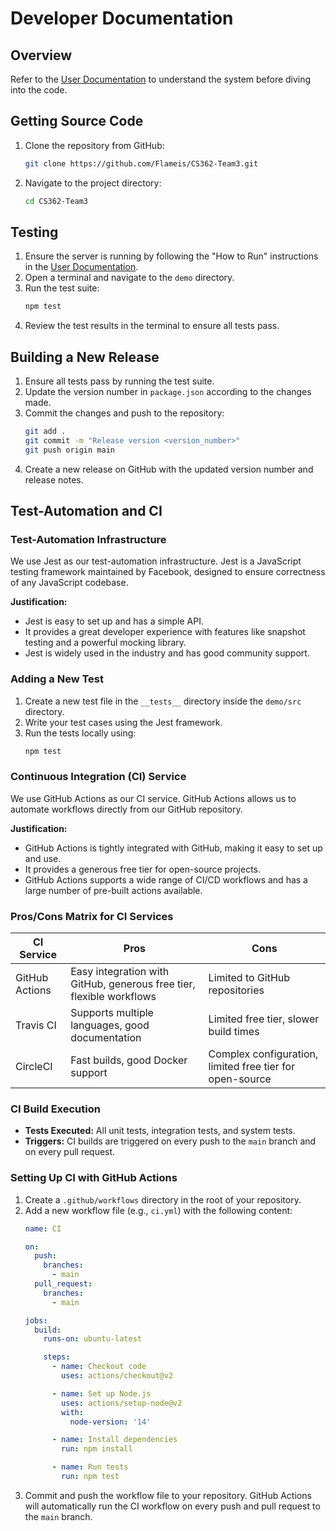# Developer Documentation

## Overview
Refer to the [User Documentation](User_Documentation.md) to understand the system before diving into the code.

## Getting Source Code
1. Clone the repository from GitHub:
   ```sh
   git clone https://github.com/Flameis/CS362-Team3.git
   ```
2. Navigate to the project directory:
   ```sh
   cd CS362-Team3
   ```

## Testing
1. Ensure the server is running by following the "How to Run" instructions in the [User Documentation](User_Documentation.md).
2. Open a terminal and navigate to the `demo` directory.
3. Run the test suite:
   ```sh
   npm test
   ```
4. Review the test results in the terminal to ensure all tests pass.

## Building a New Release
1. Ensure all tests pass by running the test suite.
2. Update the version number in `package.json` according to the changes made.
3. Commit the changes and push to the repository:
   ```sh
   git add .
   git commit -m "Release version <version_number>"
   git push origin main
   ```
4. Create a new release on GitHub with the updated version number and release notes.

## Test-Automation and CI

### Test-Automation Infrastructure
We use Jest as our test-automation infrastructure. Jest is a JavaScript testing framework maintained by Facebook, designed to ensure correctness of any JavaScript codebase.

**Justification:**
- Jest is easy to set up and has a simple API.
- It provides a great developer experience with features like snapshot testing and a powerful mocking library.
- Jest is widely used in the industry and has good community support.

### Adding a New Test
1. Create a new test file in the `__tests__` directory inside the `demo/src` directory.
2. Write your test cases using the Jest framework.
3. Run the tests locally using:
   ```sh
   npm test
   ```

### Continuous Integration (CI) Service
We use GitHub Actions as our CI service. GitHub Actions allows us to automate workflows directly from our GitHub repository.

**Justification:**
- GitHub Actions is tightly integrated with GitHub, making it easy to set up and use.
- It provides a generous free tier for open-source projects.
- GitHub Actions supports a wide range of CI/CD workflows and has a large number of pre-built actions available.

### Pros/Cons Matrix for CI Services

| CI Service       | Pros                                                                 | Cons                                                      |
|------------------|----------------------------------------------------------------------|-----------------------------------------------------------|
| GitHub Actions   | Easy integration with GitHub, generous free tier, flexible workflows | Limited to GitHub repositories                            |
| Travis CI        | Supports multiple languages, good documentation                      | Limited free tier, slower build times                     |
| CircleCI         | Fast builds, good Docker support                                     | Complex configuration, limited free tier for open-source  |

### CI Build Execution
- **Tests Executed:** All unit tests, integration tests, and system tests.
- **Triggers:** CI builds are triggered on every push to the `main` branch and on every pull request.

### Setting Up CI with GitHub Actions
1. Create a `.github/workflows` directory in the root of your repository.
2. Add a new workflow file (e.g., `ci.yml`) with the following content:
   ```yaml
   name: CI

   on:
     push:
       branches:
         - main
     pull_request:
       branches:
         - main

   jobs:
     build:
       runs-on: ubuntu-latest

       steps:
         - name: Checkout code
           uses: actions/checkout@v2

         - name: Set up Node.js
           uses: actions/setup-node@v2
           with:
             node-version: '14'

         - name: Install dependencies
           run: npm install

         - name: Run tests
           run: npm test
   ```
3. Commit and push the workflow file to your repository. GitHub Actions will automatically run the CI workflow on every push and pull request to the `main` branch.
